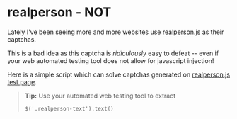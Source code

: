  realperson - NOT
===============

Lately I've been seeing more and more websites use [realperson.js](http://keith-wood.name/realPerson.html) as their captchas. 

This is a bad idea as this captcha is _ridiculously_ easy to defeat -- even if your web automated testing tool does not allow for javascript injection!

Here is a simple script which can solve captchas generated on [realperson.js test page](http://keith-wood.name/realPersonBasics.html).

> **Tip:** Use your automated web testing tool to extract 
> ```
> $('.realperson-text').text()
> ```

